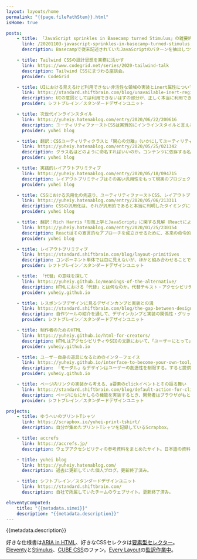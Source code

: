 ```yaml
---
layout: layouts/home
permalink: "{{page.filePathStem}}.html"
isHome: true

posts:
    - title: 「JavaScript sprinkles in Basecamp turned Stimulus」の雑要約
      link: /20201103-javascript-sprinkles-in-basecamp-turned-stimulus.html
      description: Basecampで従来記述されていたJavaScriptのパターンを抽出しつつ良いパターンに導けるように、HTMLに直接属性を記述することで振る舞いを登録するStimulusというライブラリを作った話。またなぜReactのような「モダン」なアプローチを採用しないのか。

    - title: Tailwind CSSの設計思想を業務に活かす
      link: https://www.codegrid.net/series/2020-tailwind-talk
      description: Tailwind CSSにまつわる座談会。
      provider: CodeGrid

    - title: UIにおける見えるけど利用できない非活性な領域の実装とinert属性について
      link: https://standard.shiftbrain.com/blog/unavailable-inert-regions-and-inert-attribute
      description: UIの意図としては利用できないはずの部分が、正しく本当に利用できない状態に実装されていることは実は少ない。ではどのようにすれば確実に利用できない状態を作り出せるか。
      provider: シフトブレイン／スタンダードデザインユニット

    - title: 次世代インラインスタイル
      link: https://yuheiy.hatenablog.com/entry/2020/06/22/200616
      description: ユーティリティファーストCSSは実質的にインラインスタイルと言えるが、インラインスタイルには機能的な制約がある。それを乗り越えてインラインスタイルライクな実装をしていくための工夫など。
      provider: yuhei blog

    - title: 翻訳：CSSユーティリティクラスと「関心の分離」（いかにしてユーティリティファーストにたどり着いたか）
      link: https://yuheiy.hatenablog.com/entry/2020/05/25/021342
      description: クラス名はどのように命名すればいいのか。コンテンツに依存する名前をつけると再利用性がなくなってしまうので、少しずつ名前を抽象化していく必要があるが、その繰り返しには際限がなくひたすら労力がかかる。ではどうすればこの抽象化を上手く行っていけるか。
      provider: yuhei blog

    - title: 実践的レイアウトプリミティブ
      link: https://yuheiy.hatenablog.com/entry/2020/05/18/094715
      description: レイアウトプリミティブはその高い汎用性をもって現実のプロジェクトにおける実装の総量や個別性を抑制する。実用性に主眼を置き、見いだされてきた具体的な設計手法の解説。
      provider: yuhei blog

    - title: CSSにおける汎用化の先送り、ユーティリティファーストCSS、レイアウトプリミティブ
      link: https://yuheiy.hatenablog.com/entry/2020/05/06/213311
      description: CSSの汎用化は、それが汎用的であると本当に判明したタイミングになってから行われるべきだ。ではいかにすればうまくそれを実現できるのか、いくつかのアプローチと照らし合わせながら考察する。
      provider: yuhei blog

    - title: 翻訳：Rich Harris「形而上学とJavaScript」に関する見解（ReactによるDOMの抽象化の不完全性について）
      link: https://yuheiy.hatenablog.com/entry/2020/01/25/230154
      description: Reactはその宣言的なアプローチを成立させるために、本来の命令的なDOMとの間で膨大な橋渡しを行っている。これは設計として無理があるだけではなく、ユーザーである開発者のメンタルモデルにも歪みを生じさせてしまう。
      provider: yuhei blog

    - title: レイアウトプリミティブ
      link: https://standard.shiftbrain.com/blog/layout-primitives
      description: コンポーネント単体では目に見えないが、ほかと組み合わせることで意味のあるレイアウトができるというパターンがある。それらをレイアウトプリミティブと呼び、再利用性を高めるためのルールを紹介。
      provider: シフトブレイン／スタンダードデザインユニット

    - title: 「代替」の意味を探して
      link: https://yuheiy.github.io/meanings-of-the-alternative/
      description: HTMLにおける「代替」とは何なのか。代替テキスト・アクセシビリティツリー・文書構造とプレゼンテーションの分離などについて。
      provider: yuheiy.github.io

    - title: レスポンシブデザインに見るデザインカンプと実装との溝
      link: https://standard.shiftbrain.com/blog/the-gap-between-design-and-implementation-in-responsive-design
      description: 自作ツールの紹介を通して、デザインカンプと実装の関係性・グリッドシステム・レスポンシブデザインの意味などを考察。
      provider: シフトブレイン／スタンダードデザインユニット

    - title: 制作者のためのHTML
      link: https://yuheiy.github.io/html-for-creators/
      description: HTMLはアクセシビリティやSEOの文脈において、「ユーザーにとって」重要であるという語られ方をする。しかし視点を変えれば、制作者はHTMLをよいデザインを行うための思考のフレームワークとして利用できる。
      provider: yuheiy.github.io

    - title: ユーザー自身の道具になるためのインターフェイス
      link: https://yuheiy.github.io/interface-to-become-your-own-tool/
      description: 「モーダル」なデザインはユーザーの創造性を制限する。すると提供側がユーザーの行動を主導する形になり、使いにくく感じられる道具ができてしまう。
      provider: yuheiy.github.io

    - title: ページ内リンクの実装から考える、a要素のclickイベントとその振る舞い
      link: https://standard.shiftbrain.com/blog/default-action-for-click-event-of-a-element
      description: ページになにかしらの機能を実装するとき、開発者はブラウザがもともと備えている挙動を取り消して独自の実装で上書きしてしまう場合がある。大抵はその挙動を代替する実装を行うが、もしかしたらそれは見えている仕様の一部だけを表面的に模写したもので、開発者は重要な挙動の存在を見落としてユーザーに不利益を与えてしまっているかもしれない。
      provider: シフトブレイン／スタンダードデザインユニット

projects:
    - title: ゆうへいのプリントTシャツ
      link: https://scrapbox.io/yuhei-print-tshirt/
      description: 自分が集めたプリントTシャツを記録しているScrapbox。

    - title: accrefs
      link: https://accrefs.jp/
      description: ウェブアクセシビリティの参考資料をまとめたサイト。日本語の資料を中心にリンク数は200を超える。サイトのデザインおよび実装に携わる。有志のメンバーにより制作・運営されている。

    - title: yuhei blog
      link: https://yuheiy.hatenablog.com/
      description: 過去に更新していた個人ブログ。更新終了済み。

    - title: シフトブレイン／スタンダードデザインユニット
      link: https://standard.shiftbrain.com/
      description: 自社で所属していたチームのウェブサイト。更新終了済み。

eleventyComputed:
    title: "{{metadata.simei}}"
    description: "{{metadata.description}}"
---
```


{{metadata.description}}

好きな仕様書は[ARIA in HTML](https://www.w3.org/TR/html-aria/)、好きなCSSセレクタは[要素型セレクター](https://developer.mozilla.org/ja/docs/Web/CSS/Type_selectors)。[Eleventy](https://www.11ty.dev/)と[Stimulus](https://stimulus.hotwire.dev/)、[CUBE CSS](https://cube.fyi/)のファン。[Every Layout](https://every-layout.dev/)の[監訳作業中](https://twitter.com/orange_juno/status/1230676123802988545)。
